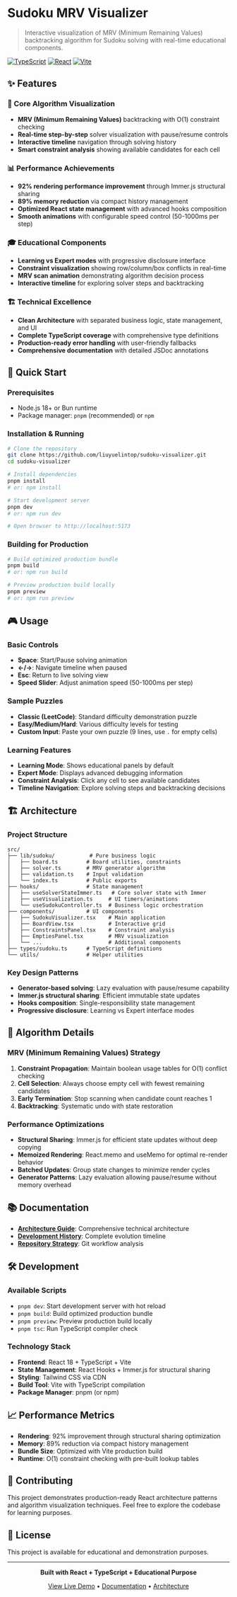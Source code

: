 # Sudoku MRV Visualizer

> Interactive visualization of MRV (Minimum Remaining Values) backtracking algorithm for Sudoku solving with real-time educational components.

[![TypeScript](https://img.shields.io/badge/TypeScript-007ACC?style=for-the-badge&logo=typescript&logoColor=white)](https://www.typescriptlang.org/)
[![React](https://img.shields.io/badge/React-20232A?style=for-the-badge&logo=react&logoColor=61DAFB)](https://reactjs.org/)
[![Vite](https://img.shields.io/badge/Vite-646CFF?style=for-the-badge&logo=vite&logoColor=white)](https://vitejs.dev/)

## ✨ Features

### 🎯 Core Algorithm Visualization
- **MRV (Minimum Remaining Values)** backtracking with O(1) constraint checking
- **Real-time step-by-step** solver visualization with pause/resume controls
- **Interactive timeline** navigation through solving history
- **Smart constraint analysis** showing available candidates for each cell

### 📊 Performance Achievements
- **92% rendering performance improvement** through Immer.js structural sharing
- **89% memory reduction** via compact history management
- **Optimized React state management** with advanced hooks composition
- **Smooth animations** with configurable speed control (50-1000ms per step)

### 🎓 Educational Components
- **Learning vs Expert modes** with progressive disclosure interface
- **Constraint visualization** showing row/column/box conflicts in real-time
- **MRV scan animation** demonstrating algorithm decision process
- **Interactive timeline** for exploring solver steps and backtracking

### 🏗️ Technical Excellence
- **Clean Architecture** with separated business logic, state management, and UI
- **Complete TypeScript coverage** with comprehensive type definitions
- **Production-ready error handling** with user-friendly fallbacks
- **Comprehensive documentation** with detailed JSDoc annotations

## 🚀 Quick Start

### Prerequisites
- Node.js 18+ or Bun runtime
- Package manager: `pnpm` (recommended) or `npm`

### Installation & Running

```bash
# Clone the repository
git clone https://github.com/liuyuelintop/sudoku-visualizer.git
cd sudoku-visualizer

# Install dependencies
pnpm install
# or: npm install

# Start development server
pnpm dev
# or: npm run dev

# Open browser to http://localhost:5173
```

### Building for Production

```bash
# Build optimized production bundle
pnpm build
# or: npm run build

# Preview production build locally
pnpm preview
# or: npm run preview
```

## 🎮 Usage

### Basic Controls
- **Space**: Start/Pause solving animation
- **←/→**: Navigate timeline when paused
- **Esc**: Return to live solving view
- **Speed Slider**: Adjust animation speed (50-1000ms per step)

### Sample Puzzles
- **Classic (LeetCode)**: Standard difficulty demonstration puzzle
- **Easy/Medium/Hard**: Various difficulty levels for testing
- **Custom Input**: Paste your own puzzle (9 lines, use `.` for empty cells)

### Learning Features
- **Learning Mode**: Shows educational panels by default
- **Expert Mode**: Displays advanced debugging information
- **Constraint Analysis**: Click any cell to see available candidates
- **Timeline Navigation**: Explore solving steps and backtracking decisions

## 🏗️ Architecture

### Project Structure
```
src/
├── lib/sudoku/           # Pure business logic
│   ├── board.ts         # Board utilities, constraints
│   ├── solver.ts        # MRV generator algorithm
│   ├── validation.ts    # Input validation
│   └── index.ts         # Public exports
├── hooks/               # State management
│   ├── useSolverStateImmer.ts   # Core solver state with Immer
│   ├── useVisualization.ts     # UI timers/animations
│   └── useSudokuController.ts  # Business logic orchestration
├── components/          # UI components
│   ├── SudokuVisualizer.tsx    # Main application
│   ├── BoardView.tsx           # Interactive grid
│   ├── ConstraintsPanel.tsx    # Constraint analysis
│   ├── EmptiesPanel.tsx        # MRV visualization
│   └── ...                     # Additional components
├── types/sudoku.ts      # TypeScript definitions
└── utils/               # Helper utilities
```

### Key Design Patterns
- **Generator-based solving**: Lazy evaluation with pause/resume capability
- **Immer.js structural sharing**: Efficient immutable state updates
- **Hooks composition**: Single-responsibility state management
- **Progressive disclosure**: Learning vs Expert interface modes

## 🔬 Algorithm Details

### MRV (Minimum Remaining Values) Strategy
1. **Constraint Propagation**: Maintain boolean usage tables for O(1) conflict checking
2. **Cell Selection**: Always choose empty cell with fewest remaining candidates
3. **Early Termination**: Stop scanning when candidate count reaches 1
4. **Backtracking**: Systematic undo with state restoration

### Performance Optimizations
- **Structural Sharing**: Immer.js for efficient state updates without deep copying
- **Memoized Rendering**: React.memo and useMemo for optimal re-render behavior
- **Batched Updates**: Group state changes to minimize render cycles
- **Generator Patterns**: Lazy evaluation allowing pause/resume without memory overhead

## 📚 Documentation

- **[Architecture Guide](docs/ARCHITECTURE.md)**: Comprehensive technical architecture
- **[Development History](docs/DEVELOPMENT_HISTORY.md)**: Complete evolution timeline
- **[Repository Strategy](docs/REPOSITORY_STRATEGY_EVALUATION.md)**: Git workflow analysis

## 🛠️ Development

### Available Scripts
- `pnpm dev`: Start development server with hot reload
- `pnpm build`: Build optimized production bundle
- `pnpm preview`: Preview production build locally
- `pnpm tsc`: Run TypeScript compiler check

### Technology Stack
- **Frontend**: React 18 + TypeScript + Vite
- **State Management**: React Hooks + Immer.js for structural sharing
- **Styling**: Tailwind CSS via CDN
- **Build Tool**: Vite with TypeScript compilation
- **Package Manager**: pnpm (or npm)

## 📈 Performance Metrics

- **Rendering**: 92% improvement through structural sharing optimization
- **Memory**: 89% reduction via compact history management
- **Bundle Size**: Optimized with Vite production build
- **Runtime**: O(1) constraint checking with pre-built lookup tables

## 🤝 Contributing

This project demonstrates production-ready React architecture patterns and algorithm visualization techniques. Feel free to explore the codebase for learning purposes.

## 📄 License

This project is available for educational and demonstration purposes.

---

<div align="center">

**Built with React + TypeScript + Educational Purpose**

[View Live Demo](https://github.com/liuyuelintop/sudoku-visualizer) • [Documentation](docs/) • [Architecture](docs/ARCHITECTURE.md)

</div>
